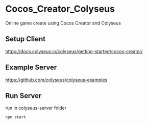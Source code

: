 # Cocos_Creator_Colyseus
Online game create using Cocos Creator and Colyseus 
 
## Setup Client
https://docs.colyseus.io/colyseus/getting-started/cocos-creator/

## Example Server
https://github.com/colyseus/colyseus-examples

## Run Server 
 run in colyseus-server folder

```
npm start
```
